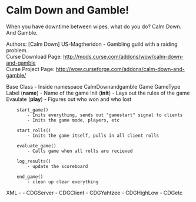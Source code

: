 # Calm Down and Gamble!
    
When you have downtime between wipes, what do you do? Calm Down. And Gamble.     
     
Authors: [Calm Down] US-Magtheridon - Gambling guild with a raiding problem.    
Curse Download Page: http://mods.curse.com/addons/wow/calm-down-and-gamble    
Curse Project Page: http://wow.curseforge.com/addons/calm-down-and-gamble/    


Base Class - Inside namespace CalmDownandgamble
	Game
		GameType
			Label (__name__)
				- Name of the game
			Init (__init__)
				- Lays out the rules of the game
			Evaulate (__play__)
				- Figures out who won and who lost
	
		start_game()
			- Inits everything, sends out "gamestart" signal to clients
			- Inits the game mode, players, etc
		
		start_rolls() 
			- Inits the game itself, pulls in all client rolls
			
		evaluate_game()
			- Calls game when all rolls are recieved
			
		log_results()
			- update the scoreboard
			
		end_game() 
			- clean up clear everything
	
	
XML
	- <scriptfile> 
		- CDGServer
		- CDGClient
		- CDGYahtzee
		- CDGHighLow
		- CDGetc
		
		
		
		
